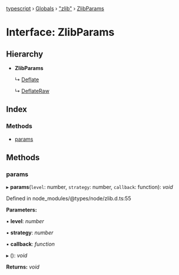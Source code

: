 [typescript](../README.md) › [Globals](../globals.md) › ["zlib"](../modules/_zlib_.md) › [ZlibParams](_zlib_.zlibparams.md)

# Interface: ZlibParams

## Hierarchy

* **ZlibParams**

  ↳ [Deflate](_zlib_.deflate.md)

  ↳ [DeflateRaw](_zlib_.deflateraw.md)

## Index

### Methods

* [params](_zlib_.zlibparams.md#params)

## Methods

###  params

▸ **params**(`level`: number, `strategy`: number, `callback`: function): *void*

Defined in node_modules/@types/node/zlib.d.ts:55

**Parameters:**

▪ **level**: *number*

▪ **strategy**: *number*

▪ **callback**: *function*

▸ (): *void*

**Returns:** *void*
